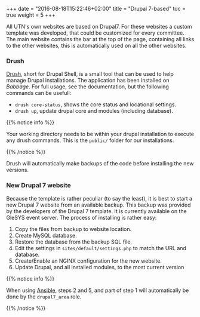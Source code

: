 +++
date = "2016-08-18T15:22:46+02:00"
title = "Drupal 7-based"
toc = true
weight = 5
+++

All UTN's own websites are based on Drupal7. For these websites a custom
template was developed, that could be customized for every committee. The main
website contains the bar at the top of the page, containing all links to the
other websites, this is automatically used on all the other websites.

### Drush

[Drush](https://github.com/drush-ops/drush), short for Drupal Shell, is a small
tool that can be used to help manage Drupal installations. The application has
been installed on *Babbage*. For full usage, see the documentation, but the
following commands can be usefull:

- `drush core-status`, shows the core status and locational settings.
- `drush up`, update drupal core and modules (including database).

{{% notice info %}}

Your working directory needs to be within your drupal installation to execute
any drush commands. This is the `public/` folder for our installations.

{{% /notice %}}


Drush will automatically make backups of the code before installing the new
versions.

### New Drupal 7 website

Because the template is rather peculiar (to say the least), it is best to start
a new Drupal 7 website from an available backup. This backup was provided by the
developers of the Drupal 7 template. It is currently available on the GleSYS
event server. The process of installing is rather easy:

1. Copy the files from backup to website location.
2. Create MySQL database.
3. Restore the database from the backup SQL file.
4. Edit the settings in `sites/default/settings.php` to match the URL and
database.
5. Create/Enable an NGINX configuration for the new website.
6. Update Drupal, and all installed modules, to the most current version

{{% notice info %}}

When using [Ansible](/5development_tools/ansible), steps 2 and 5, and part of
step 1 will automatically be done by the `drupal7_area` role.

{{% /notice %}}
